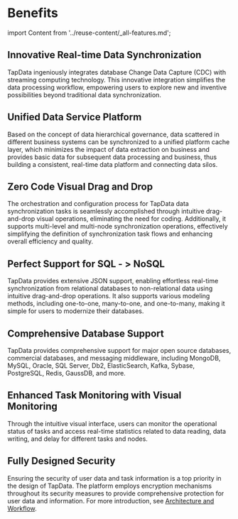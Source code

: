 # Benefits

import Content from '../reuse-content/_all-features.md';

<Content />

## Innovative Real-time Data Synchronization

TapData ingeniously integrates database Change Data Capture (CDC) with streaming computing technology. This innovative integration simplifies the data processing workflow, empowering users to explore new and inventive possibilities beyond traditional data synchronization.

## Unified Data Service Platform

Based on the concept of data hierarchical governance, data scattered in different business systems can be synchronized to a unified platform cache layer, which minimizes the impact of data extraction on business and provides basic data for subsequent data processing and business, thus building a consistent, real-time data platform and connecting data silos.

## Zero Code Visual Drag and Drop

The orchestration and configuration process for TapData data synchronization tasks is seamlessly accomplished through intuitive drag-and-drop visual operations, eliminating the need for coding. Additionally, it supports multi-level and multi-node synchronization operations, effectively simplifying the definition of synchronization task flows and enhancing overall efficiency and quality.

## Perfect Support for SQL - > NoSQL

TapData provides extensive JSON support, enabling effortless real-time synchronization from relational databases to non-relational data using intuitive drag-and-drop operations. It also supports various modeling methods, including one-to-one, many-to-one, and one-to-many, making it simple for users to modernize their databases.

## Comprehensive Database Support

TapData provides comprehensive support for major open source databases, commercial databases, and messaging middleware, including MongoDB, MySQL, Oracle, SQL Server, Db2, ElasticSearch, Kafka, Sybase, PostgreSQL, Redis, GaussDB, and more.

## Enhanced Task Monitoring with Visual Monitoring

Through the intuitive visual interface, users can monitor the operational status of tasks and access real-time statistics related to data reading, data writing, and delay for different tasks and nodes.

## Fully Designed Security

Ensuring the security of user data and task information is a top priority in the design of TapData. The platform employs encryption mechanisms throughout its security measures to provide comprehensive protection for user data and information. For more introduction, see [Architecture and Workflow](architecture.md).

